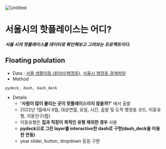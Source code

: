 ![Untitled](https://user-images.githubusercontent.com/37128004/197697157-af91d349-ffa5-4e57-94ba-0f2743b4cb6c.png)
# 서울시의 핫플레이스는 어디?
***서울 시의 핫플레이스를 데이터로 확인해보고 그려보는 프로젝트이다.***

## Floating polulation
- Data : [서울 생활이동 데이터(행정동)](https://data.seoul.go.kr/dataVisual/seoul/seoulLivingMigration.do), [서울시 행정동 경계파일](https://github.com/vuski/admdongkor/tree/master/ver20220401)
- Method
```
pydeck, dash, dash_deck
```
- Details
  - **'사람이 많이 몰리는 곳이 핫플레이스이지 않을까?'** 에서 출발
  - 2022년 1월에서 6월, 대상연월, 요일, 시간, 출발 및 도착 행정동 코드, 이동유형, 이동인구(합)
  - 이동유형은 **집과 직장이 목적인 유형 제외한 경우** 사용 
  - **pydeck으로 그린 layer를 interactive한 dash로 구현(dash_deck을 이용한 연동)** 
  - year slider, button, dropdown 등등 구현 
